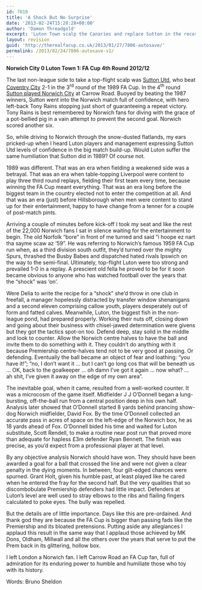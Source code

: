 ```yaml
---
id: 7810
title: 'A Shock But No Surprise'
date: '2013-02-24T15:28:28+00:00'
author: 'Damon Threadgold'
excerpt: 'Luton Town scalp the Canaries and replace Sutton in the record books as the latest non league side to beat top flight opposition'
layout: revision
guid: 'http://therealfacup.co.uk/2013/01/27/7806-autosave/'
permalink: /2013/02/24/7806-autosave-v1/
---
```


**Norwich City 0 Luton Town 1: FA Cup 4th Round 2012/12**

The last non-league side to take a top-flight scalp was [Sutton Utd](http://therealfacup.co.uk/2011/12/09/supercountygoballsticsuttonwerentatrocious/), who beat [Coventry City](http://www.youtube.com/watch?v=hB6u_prJY40) 2-1 in the 3<sup>rd</sup> round of the 1989 FA Cup. In the 4<sup>th</sup> round [Sutton played Norwich City](http://www.youtube.com/watch?v=Ak6XF1_u6Nc) at Carrow Road. Buoyed by beating the 1987 winners, Sutton went into the Norwich match full of confidence, with hero left-back Tony Rains stopping just short of guaranteeing a repeat victory. Tony Rains is best remembered by Norwich fans for diving with the grace of a pot-bellied pig in a vain attempt to prevent the second goal. Norwich scored another six.

So, while driving to Norwich through the snow-dusted flatlands, my ears pricked-up when I heard Luton players and management expressing Sutton Utd levels of confidence in the big match build-up. Would Luton suffer the same humiliation that Sutton did in 1989? Of course not.

1989 was different. That was an era when fielding a weakened side was a betrayal. That was an era when table-topping Liverpool were content to play three third round replays, fielding their first team every time, because winning the FA Cup meant everything. That was an era long before the biggest team in the country elected not to enter the competition at all. And that was an era (just) before Hillsborough when men were content to stand up for their entertainment, happy to have change from a tenner for a couple of post-match pints.

Arriving a couple of minutes before kick-off I took my seat and like the rest of the 22,000 Norwich fans I sat in silence waiting for the entertainment to begin. The old Norfolk “bore” in front of me turned and said “i hoope ez nart tha sayme scaw az ‘59”. He was referring to Norwich’s famous 1959 FA Cup run when, as a third division south outfit, they’d turned over the mighty Spurs, thrashed the Busby Babes and dispatched hated rivals Ipswich on the way to the semi-final. Ultimately, top-flight Luton were too strong and prevailed 1-0 in a replay. A prescient old fella he proved to be for it soon became obvious to anyone who has watched football over the years that the “shock” was ‘on’.

Were Delia to write the recipe for a “shock” she’d throw in one club in freefall, a manager hopelessly distracted by transfer window shenanigans and a second eleven comprising callow youth, players desperately out of form and fatted calves. Meanwhile, Luton, the biggest fish in the non-league pond, had prepared properly. Working their nuts off, closing down and going about their business with chisel-jawed determination were givens but they got the tactics spot-on too. Defend deep, stay solid in the middle and look to counter. Allow the Norwich centre halves to have the ball and invite them to do something with it. They couldn’t do anything with it because Premiership centre-halves tend not to be very good at passing. Or defending. Eventually the ball became an object of fear and loathing: “you have it!”; “no, I don’t want it … but I can’t go long cos that will be beneath us … OK, back to the goalkeeper … oh damn I’ve got it again … now what? … ah shit, I’ve given it away on the edge of my own area”.

The inevitable goal, when it came, resulted from a well-worked counter. It was a microcosm of the game itself. Midfielder J J O’Donnell began a lung-bursting, off-the-ball run from a central position deep in his own half. Analysis later showed that O’Donnell started 8 yards behind prancing show-dog Norwich midfielder, David Fox. By the time O’Donnell collected an accurate pass in acres of space on the left-edge of the Norwich box, he as 18 yards ahead of Fox. O’Donnell bided his time and waited for Luton substitute, Scott Rendell, to make a routine near post run that proved more than adequate for hapless £3m defender Ryan Bennett. The finish was precise, as you’d expect from a professional player at that level.

By any objective analysis Norwich should have won. They should have been awarded a goal for a ball that crossed the line and were not given a clear penalty in the dying moments. In between, four gilt-edged chances were spurned. Grant Holt, given his humble past, at least played like he cared when he entered the fray for the second half. But the very qualities that so discombobulate Premiership defenders had little impact. Defenders at Luton’s level are well used to stray elbows to the ribs and flailing fingers calculated to poke eyes. The bully was repelled.

But the details are of little importance. Days like this are pre-ordained. And thank god they are because the FA Cup is bigger than passing fads like the Premiership and its bloated pretensions. Putting aside any allegiances I applaud this result in the same way that I applaud those achieved by MK Dons, Oldham, Millwall and all the others over the years that serve to put the Prem back in its glittering, hollow box.

I left London a Norwich fan. I left Carrow Road an FA Cup fan, full of admiration for its enduring power to humble and humiliate those who toy with its history.

Words: Bruno Sheldon